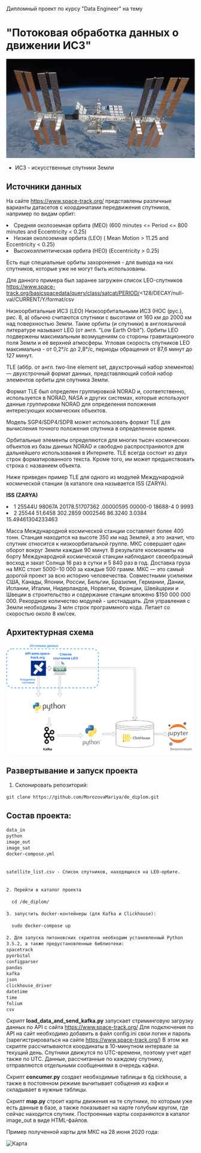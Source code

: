 
Дипломный проект по курсу "Data Engineer" на тему

# "Потоковая обработка данных о движении ИСЗ"

![МКС](https://github.com/MorozovaMariya/de_diplom/blob/master/images_sat/mks.jpg)

* ИСЗ - искусственные спутники Земли

## Источники данных

На сайте https://www.space-track.org/ представлены различные варианты датасетов с координатами передвижения спутников, например по видам орбит:
<li>Средняя околоземная орбита (MEO) (600 minutes <= Period <= 800 minutes and Eccentricity < 0.25)</li>
<li>Низкая околоземная орбита (LEO) ( Mean Motion > 11.25 and Eccentricity < 0.25)</li>
<li>Высокоэллиптическая орбита (HEO) (Eccentricity > 0.25) </li>

Есть еще специальные орбиты захоронения - для вывода на них спутников, которые уже не могут быть использованы.

Для данного примера был заранее загружен список LEO-спутников https://www.space-track.org/basicspacedata/query/class/satcat/PERIOD/<128/DECAY/null-val/CURRENT/Y/format/csv

Низкоорбитальные ИСЗ (LEO)
Низкоорбитальными ИСЗ (НОС (рус.), рис. 8, а) обычно считаются спутники с высотами от 160 км до 2000 км над поверхностью Земли. Такие орбиты (и спутники) в англоязычной литературе называют LEO (от англ. "Low Earth Orbit"). Орбиты LEO подвержены максимальным возмущениям со стороны гравитационного поля Земли и её верхней атмосферы. Угловая скорость спутников LEO максимальна - от 0,2°/с до 2,8°/с, периоды обращения от 87,6 минут до 127 минут.


TLE (аббр. от англ. two-line element set, двухстрочный набор элементов) — двухстрочный формат данных, представляющий собой набор элементов орбиты для спутника Земли.

Формат TLE был определен группировкой NORAD и, соответственно, используется в NORAD, NASA и других системах, которые используют данные группировки NORAD для определения положения интересующих космических объектов.

Модель SGP4/SDP4/SDP8 может использовать формат TLE для вычисления точного положения спутника в определенное время.

Орбитальные элементы определяются для многих тысяч космических объектов из базы данных NORAD и свободно распространяются для дальнейшего использования в Интернете. TLE всегда состоит из двух строк форматированного текста. Кроме того, им может предшествовать строка с названием объекта.

Ниже приведен пример TLE для одного из модулей Международной космической станции (в каталоге она называется ISS (ZARYA).

**ISS (ZARYA)**            
<li>1 25544U 98067A   20178.51707362  .00000595  00000-0  18688-4 0  9993</li>
<li>2 25544  51.6458 302.2859 0002546  86.3240   3.0384 15.49461304233463</li>

Масса Международной космической станции составляет более 400 тонн. Станция находится на высоте 350 км над Землей, а это значит, что спутник относится к низкоорбитальной группе. МКС совершает один оборот вокруг Земли каждые 90 минут. В результате космонавты на борту Международной космической станции наблюдают своеобразный восход и закат Солнца 16 раз в сутки и 5 840 раз в год. Доставка груза на МКС стоит $5 000-$10 000 за каждые 500 грамм.
МКС — это самый дорогой проект за всю историю человечества. Совместными усилиями США, Канады, Японии, России, Бельгии, Бразилии, Германии, Дании, Испании, Италии, Нидерландов, Норвегии, Франции, Швейцарии и Швеции в строительство и содержание станции вложено $150 000 000 000. Рекордное количество модулей - шестнадцать. Для управления с Земли необходимы 3 млн строк программного кода. Летает со скоростью около 8 км/сек.



## Архитектурная схема

![Архитектура](https://github.com/MorozovaMariya/de_diplom/blob/master/images_sat/architectura.png)


## Развертывание и запуск проекта

1. Склонировать репозиторий:

  ```git clone https://github.com/MorozovaMariya/de_diplom.git```
   
Состав проекта:
---------------------------
```
data_in  
python
image_out
image_sat
docker-compose.yml

  
satellite_list.csv - Список спутников, находящихся на LEO-орбите. 
  
  
2. Перейти в каталог проекта

  cd /de_diplom/
  
3. запустить docker-контейнеры (для Kafka и Clickhouse):

  sudo docker-compose up
  
2. Для запуска питоновских скриптов необходим установленный Python 3.5.2, а также предустановленные библиотеки:
spacetrack
pyorbital
configparser
pandas
kafka
json
clickhouse_driver
datetime
time
folium
csv
```

Скрипт **load_data_and_send_kafka.py** запускает стриминговую загрузку данных по API с сайта https://www.space-track.org/ Для подключения по API на сайт необходимо добавить в файл config.ini свои логин и пароль (зарегистрироваться на сайте https://www.space-track.org/) В этом же скрипте рассчитываются координаты в 10-минутном интервале за текущий день. Спутники движутся по UTC-времени, поэтому учет идет также по UTC. Данные, рассчитанные по каждому спутнику, отправляются отдельными сообщениями в очередь кафки.

Скрипт **concumer.py** создает необходимые таблицы в бд cickhouse, а также в постоянном режиме вычитывает собщения из кафки и складывает в нужные таблицы.

Скрипт **map.py** строит карты движения на те спутники, по которым уже есть данные в базе, а также показывает на карте голубым кругом, где сейчас находится спутник. Построенные карты сохраняются в каталог image_out в виде HTML-файлов.

Пример полученной карты для МКС на 28 июня 2020 года:

![Карта](https://github.com/MorozovaMariya/de_diplom/blob/master/images_sat/map.png)


